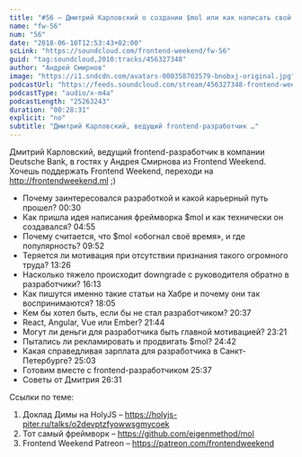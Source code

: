 ```yaml
---
title: "#56 – Дмитрий Карловский о создании $mol или как написать свой нишевый фреймворк"
name: "fw-56"
num: "56"
date: "2018-06-10T12:53:43+02:00"
scLink: "https://soundcloud.com/frontend-weekend/fw-56"
guid: "tag:soundcloud,2010:tracks/456327348"
author: "Андрей Смирнов"
image: "https://i1.sndcdn.com/avatars-000358703579-bnobxj-original.jpg"
podcastUrl: "https://feeds.soundcloud.com/stream/456327348-frontend-weekend-fw-56.m4a"
podcastType: "audio/x-m4a"
podcastLength: "25263243"
duration: "00:28:31"
explicit: "no"
subtitle: "Дмитрий Карловский, ведущий frontend-разработчик …"
---
```

Дмитрий Карловский, ведущий frontend-разработчик в компании Deutsche Bank, в гостях у Андрея Смирнова из Frontend Weekend. Хочешь поддержать Frontend Weekend, переходи на http://frontendweekend.ml ;)

- Почему заинтересовался разработкой и какой карьерный путь прошел? 00:30
- Как пришла идея написания фреймворка $mol и как технически он создавался? 04:55
- Почему считается, что $mol «обогнал своё время», и где популярность? 09:52
- Теряется ли мотивация при отсутствии признания такого огромного труда? 13:26
- Насколько тяжело происходит downgrade с руководителя обратно в разработчики? 16:13
- Как пишутся именно такие статьи на Хабре и почему они так воспринимаются? 18:05
- Кем бы хотел быть, если бы не стал разработчиком? 20:37
- React, Angular, Vue или Ember? 21:44
- Могут ли деньги для разработчика быть главной мотивацией? 23:21
- Пытались ли рекламировать и продвигать $mol? 24:42
- Какая справедливая зарплата для разработчика в Санкт-Петербурге? 25:03
- Готовим вместе с frontend-разработчиком 25:37
- Советы от Дмитрия 26:31

Ссылки по теме:
1) Доклад Димы на HolyJS – https://holyjs-piter.ru/talks/o2devptzfyowwsgmycoek
2) Тот самый фреймворк – https://github.com/eigenmethod/mol
3) Frontend Weekend Patreon – https://patreon.com/frontendweekend